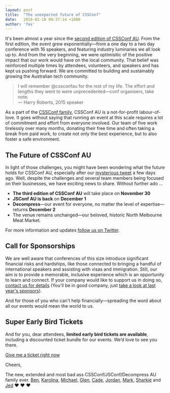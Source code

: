 ```yaml
---
layout: post
title:  "The unexpected future of CSSConf"
date:   2016-02-18 09:37:14 +1000
author: 'fox'
---
```

It's been almost a year since the [second edition of CSSConf AU](http://2015.cssconf.com.au/). From the first edition, the event grew exponentially—from a one day to a two day conference with 16 speakers, and featuring industry luminaries we all look up to. And from the very beginning, we were optimisitic of the positive impact that our work would have on the local community. That belief was reinforced multiple times by attendees, volunteers, and speakers and has kept us pushing forward. We are committed to building and sustainably growing the Australian tech community.

> I will remember @cssconfau for the rest of my life. The effort and lengths they went to were unprecedented—conf organisers, take note.  
> — Harry Roberts, 2015 speaker

As a part of the [CSSConf family](http://cssconf.org/), CSSConf AU is a not-for-profit labour-of-love. It goes without saying that running an event at this scale requires a lot of commitment and effort from everyone involved. Our team of five work tirelessly over many months, donating their free time and often taking a break from paid work, to create not only the best experience, but to also foster a safe environment.

## The Future of CSSConf AU

In light of those challenges, you might have been wondering what the future holds for CSSConf AU, especially after our [mysterious tweet](https://twitter.com/cssconfau/status/692136694364114944) a few days ago. Well, despite the challenges and several team members being focused on their businesses, we have exciting news to share. Without further ado …

*   **The third edition of CSSConf AU** will take place on **November 30**
*   **JSConf AU is back** on **December 1**
*   **Decompress**—our event for everyone, no matter the level of expertise—returns **December 2**
*   The venue remains unchanged—our beloved, historic North Melbourne Meat Market.

For more information and updates [follow us on Twitter](https://twitter.com/cssconfau).

## Call for Sponsorships

We are well aware that conferences of this size introduce significant financial risks and hardships, like those connected to bringing a handful of international speakers and assisting with visas and immigration. Still, our aim is to provide a memorable, inclusive experience which is an opportunity to learn and connect. If your company would like to support us in doing so, [contact us for details](mailto:sponsors@cssconf.com.au) (You'll be in good company, just [take a look at last year's sponsors](http://2015.cssconf.com.au/#sponsors)).

And for those of you who can't help financially—spreading the word about all our events would mean the world to us.

## Super Early Bird Tickets

And for you, dear attendees, **limited early bird tickets are available**, including a discounted ticket bundle for our events. We’d love to see you there.

[Give me a ticket right now](http://ti.to/cssconf-au/2016/)

Cheers,

The new, extended and most bad ass CSSConf/­JSConf/­Decompress AU family ever. [Ben](https://twitter.com/benschwarz), [Karolina](https://twitter.com/fox), [Michael](https://twitter.com/xzyfer), [Glen](https://twitter.com/glenmaddern), [Cade](https://twitter.com/helveticade), [Jordan](https://twitter.com/jordanlewiz), [Mark](https://twitter.com/markdalgleish), [Sharkie](https://twitter.com/twalve) and [Jed](https://twitter.com/JedWatson) ❤ ❤ ❤
